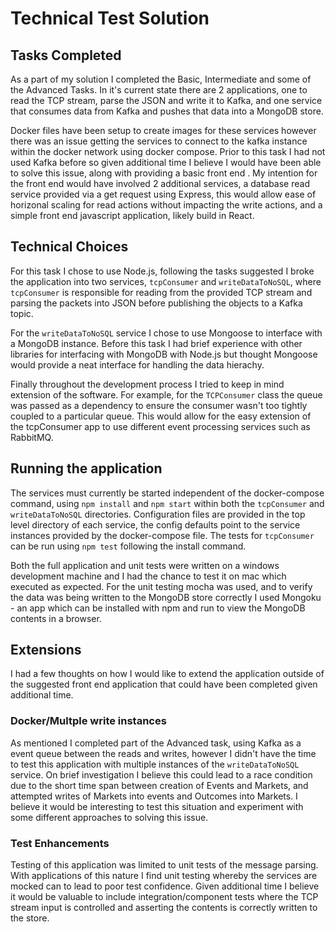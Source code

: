 # Technical Test Solution

## Tasks Completed
As a part of my solution I completed the Basic, Intermediate and some of the Advanced Tasks. In it's current state
there are 2 applications, one to read the TCP stream, parse the JSON and write it to Kafka, and one service that consumes data from Kafka and pushes that data into a MongoDB store.

Docker files have been setup to create images for these services however there was an issue getting the services to 
connect to the kafka instance within the docker network using docker compose. Prior to this task I had
not used Kafka before so given additional time I believe I would 
have been able to solve this issue, along with providing a basic front end  . My intention for the front
end would have involved 2 additional services, a database read service provided via a get request using Express, this would allow ease of horizonal scaling for read actions without impacting the write actions, and a simple front end javascript application, likely build in React.

## Technical Choices
For this task I chose to use Node.js, following the tasks suggested I broke the application into two services, 
`tcpConsumer` and `writeDataToNoSQL`, where `tcpConsumer` is responsible for reading from the 
provided TCP stream and parsing the packets into JSON before publishing the objects to a Kafka topic. 

For the `writeDataToNoSQL` service I chose to use Mongoose to interface with a MongoDB instance. Before this 
task I had brief experience with other libraries for interfacing with MongoDB with Node.js but thought Mongoose
would provide a neat interface for handling the data hierachy.

Finally throughout the development process I tried to keep in mind extension of the software. For example, for the `TCPConsumer` class the queue was passed as a dependency to ensure the consumer wasn't too tightly coupled to a particular queue. This would allow for the easy extension of the tcpConsumer app to use different event processing services such as RabbitMQ.

## Running the application
The services must currently be started independent of the docker-compose command, using `npm install` and `npm start` within both the `tcpConsumer` and `writeDataToNoSQL` directories. Configuration files are provided in the top level directory of each service, the config defaults point to the service instances provided by the docker-compose file. The tests for `tcpConsumer` can be run using `npm test` following the install command.

Both the full application and unit tests were written on a windows development machine and I had the chance to test it on mac which executed as expected. 
For the unit testing mocha was used, and to verify the data was being written to the MongoDB store correctly I used Mongoku - an app which can be installed with npm and run to view the MongoDB contents in a browser.

## Extensions 
I had a few thoughts on how I would like to extend the application outside of the suggested front end application that could have been completed given additional time.

### Docker/Multple write instances
As mentioned I completed part of the Advanced task, using Kafka as a event queue between the reads and writes, however I didn't have the time to test this application with multiple instances of the `writeDataToNoSQL` service. On brief investigation I believe this could lead to a race condition due to the short time span between creation of Events and Markets, and attempted writes of Markets into events and Outcomes into Markets. I believe it would be interesting to test this situation and experiment with some different approaches to solving this issue. 

### Test Enhancements
Testing of this application was limited to unit tests of the message parsing. With applications of this nature I find unit testing whereby the services are mocked can to lead to poor test confidence. Given additional time I believe it would be valuable to include integration/component tests where the TCP stream input is controlled and asserting the contents is correctly written to the store. 
